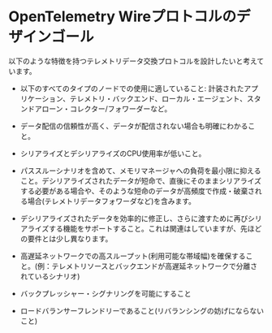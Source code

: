<!--
# Design Goals for OpenTelemetry Wire Protocol
-->

# OpenTelemetry Wireプロトコルのデザインゴール

<!--
We want to design a telemetry data exchange protocol that has the following characteristics:
-->

以下のような特徴を持つテレメトリデータ交換プロトコルを設計したいと考えています。

<!--
- Be suitable for use between all of the following node types: instrumented applications, telemetry backends, local agents, stand-alone collectors/forwarders.
-->

- 以下のすべてのタイプのノードでの使用に適していること: 計装されたアプリケーション、テレメトリ・バックエンド、ローカル・エージェント、スタンドアローン・コレクター/フォワーダーなど。

<!--
- Have high reliability of data delivery and clear visibility when the data cannot be delivered.
-->

- データ配信の信頼性が高く、データが配信されない場合も明確にわかること。

<!--
- Have low CPU usage for serialization and deserialization.
-->

- シリアライズとデシリアライズのCPU使用率が低いこと。

<!--
- Impose minimal pressure on memory manager, including pass-through scenarios, where deserialized data is short-lived and must be serialized as-is shortly after and where such short-lived data is created and discarded at high frequency (think telemetry data forwarders).
-->

- パススルーシナリオを含めて、メモリマネージャへの負荷を最小限に抑えること。デシリアライズされたデータが短命で、直後にそのままシリアライズする必要がある場合や、そのような短命のデータが高頻度で作成・破棄される場合(テレメトリデータフォワーダなど)を含みます。

<!--
- Support ability to efficiently modify deserialized data and serialize again to pass further. This is related but slightly different from the previous requirement.
-->

- デシリアライズされたデータを効率的に修正し、さらに渡すために再びシリアライズする機能をサポートすること。これは関連はしていますが、先ほどの要件とは少し異なります。

<!--
- Ensure high throughput (within the available bandwidth) in high latency networks (e.g. scenarios where telemetry source and the backend are separated by high latency network).
-->

- 高遅延ネットワークでの高スループット(利用可能な帯域幅)を確保すること。(例：テレメトリソースとバックエンドが高遅延ネットワークで分離されているシナリオ)

<!--
- Allow backpressure signalling.
-->

- バックプレッシャー・シグナリングを可能にすること

<!--
- Be load-balancer friendly (do not hinder re-balancing).
-->

- ロードバランサーフレンドリーであること(リバランシングの妨げにならないこと)

